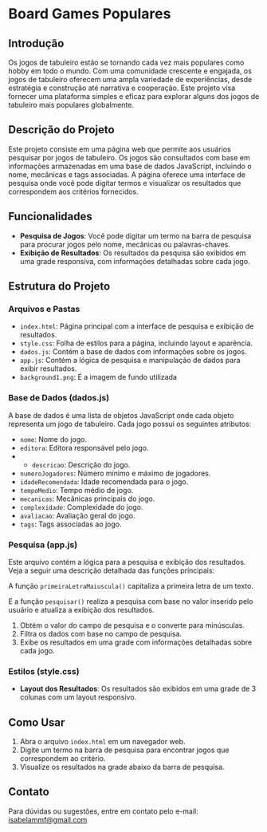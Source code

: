 # Board Games Populares

## Introdução

Os jogos de tabuleiro estão se tornando cada vez mais populares como hobby em todo o mundo. Com uma comunidade crescente e engajada, os jogos de tabuleiro oferecem uma ampla variedade de experiências, desde estratégia e construção até narrativa e cooperação. Este projeto visa fornecer uma plataforma simples e eficaz para explorar alguns dos jogos de tabuleiro mais populares globalmente.

## Descrição do Projeto

Este projeto consiste em uma página web que permite aos usuários pesquisar por jogos de tabuleiro. Os jogos são consultados com base em informações armazenadas em uma base de dados JavaScript, incluindo o nome, mecânicas e tags associadas. A página oferece uma interface de pesquisa onde você pode digitar termos e visualizar os resultados que correspondem aos critérios fornecidos.

## Funcionalidades

- **Pesquisa de Jogos**: Você pode digitar um termo na barra de pesquisa para procurar jogos pelo nome, mecânicas ou palavras-chaves.
- **Exibição de Resultados**: Os resultados da pesquisa são exibidos em uma grade responsiva, com informações detalhadas sobre cada jogo.

## Estrutura do Projeto

### Arquivos e Pastas

- `index.html`: Página principal com a interface de pesquisa e exibição de resultados.
- `style.css`: Folha de estilos para a página, incluindo layout e aparência.
- `dados.js`: Contém a base de dados com informações sobre os jogos.
- `app.js`: Contém a lógica de pesquisa e manipulação de dados para exibir resultados.
- `background1.png`: É a imagem de fundo utilizada

### Base de Dados (dados.js)

A base de dados é uma lista de objetos JavaScript onde cada objeto representa um jogo de tabuleiro. Cada jogo possui os seguintes atributos:

- `nome`: Nome do jogo.
- `editora`: Editora responsável pelo jogo.
- - `descricao`: Descrição do jogo.
- `numeroJogadores`: Número mínimo e máximo de jogadores.
- `idadeRecomendada`: Idade recomendada para o jogo.
- `tempoMedio`: Tempo médio de jogo.
- `mecanicas`: Mecânicas principais do jogo.
- `complexidade`: Complexidade do jogo.
- `avaliacao`: Avaliação geral do jogo.
- `tags`: Tags associadas ao jogo.

### Pesquisa (app.js)

Este arquivo contém a lógica para a pesquisa e exibição dos resultados. Veja a seguir uma descrição detalhada das funções principais:

A função `primeiraLetraMaiuscula()` capitaliza a primeira letra de um texto.

E a função `pesquisar()` realiza a pesquisa com base no valor inserido pelo usuário e atualiza a exibição dos resultados.

1. Obtém o valor do campo de pesquisa e o converte para minúsculas.
3. Filtra os dados com base no campo de pesquisa.
4. Exibe os resultados em uma grade com informações detalhadas sobre cada jogo.

### Estilos (style.css)

- **Layout dos Resultados**: Os resultados são exibidos em uma grade de 3 colunas com um layout responsivo.

## Como Usar

1. Abra o arquivo `index.html` em um navegador web.
2. Digite um termo na barra de pesquisa para encontrar jogos que correspondem ao critério.
3. Visualize os resultados na grade abaixo da barra de pesquisa.


## Contato

Para dúvidas ou sugestões, entre em contato pelo e-mail: isabelammf@gmail.com
